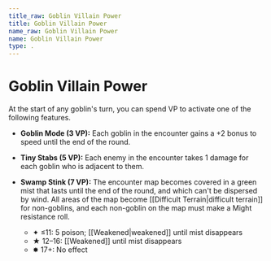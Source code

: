 ```yaml
---
title_raw: Goblin Villain Power
title: Goblin Villain Power
name_raw: Goblin Villain Power
name: Goblin Villain Power
type: .
---
```


# Goblin Villain Power

At the start of any goblin's turn, you can spend VP to activate one of the following features.

- **Goblin Mode (3 VP):** Each goblin in the encounter gains a +2 bonus to speed until the end of the round.

- **Tiny Stabs (5 VP):** Each enemy in the encounter takes 1 damage for each goblin who is adjacent to them.

- **Swamp Stink (7 VP):** The encounter map becomes covered in a green mist that lasts until the end of the round, and which can't be dispersed by wind. All areas of the map become [[Difficult Terrain|difficult terrain]] for non-goblins, and each non-goblin on the map must make a Might resistance roll.

  - ✦ ≤11: 5 poison; [[Weakened|weakened]] until mist disappears
  - ★ 12–16: [[Weakened]] until mist disappears
  - ✸ 17+: No effect

